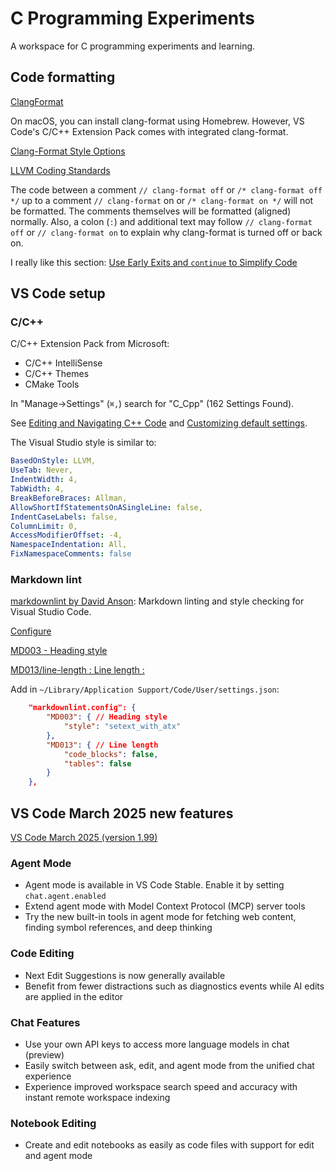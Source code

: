 C Programming Experiments
=========================

A workspace for C programming experiments and learning.

Code formatting
---------------

[ClangFormat](https://clang.llvm.org/docs/ClangFormat.html)

On macOS, you can install clang-format using Homebrew. However, VS Code's C/C++
Extension Pack comes with integrated clang-format.

[Clang-Format Style Options](
https://clang.llvm.org/docs/ClangFormatStyleOptions.html
)

[LLVM Coding Standards](https://llvm.org/docs/CodingStandards.html)

The code between a comment `// clang-format off` or `/* clang-format off */` up
to a comment `// clang-format` on or `/* clang-format on */` will not be
formatted. The comments themselves will be formatted (aligned) normally. Also,
a colon (`:`) and additional text may follow `// clang-format off` or
`// clang-format on` to explain why clang-format is turned off or back on.

I really like this section: [Use Early Exits and `continue` to Simplify Code](
https://llvm.org/docs/CodingStandards.html#use-early-exits-and-continue-to-simplify-code
)

VS Code setup
-------------

### C/C++

C/C++ Extension Pack from Microsoft:

- C/C++ IntelliSense
- C/C++ Themes
- CMake Tools

In "Manage->Settings" (`⌘,`) search for "C_Cpp" (162 Settings Found).

See [Editing and Navigating C++ Code](
https://code.visualstudio.com/docs/cpp/cpp-ide
) and [Customizing default settings](
https://code.visualstudio.com/docs/cpp/customize-default-settings-cpp
).

The Visual Studio style is similar to:

```yaml
BasedOnStyle: LLVM, 
UseTab: Never, 
IndentWidth: 4, 
TabWidth: 4, 
BreakBeforeBraces: Allman, 
AllowShortIfStatementsOnASingleLine: false, 
IndentCaseLabels: false, 
ColumnLimit: 0, 
AccessModifierOffset: -4, 
NamespaceIndentation: All, 
FixNamespaceComments: false 
```

### Markdown lint

[markdownlint by David Anson](
https://marketplace.visualstudio.com/items/?itemName=DavidAnson.vscode-markdownlint
): Markdown linting and style checking for Visual Studio Code.

[Configure](https://github.com/DavidAnson/vscode-markdownlint#configure)

[MD003 - Heading style](
https://github.com/DavidAnson/markdownlint/blob/v0.37.4/doc/md003.md
)

[MD013/line-length : Line length :](
https://github.com/DavidAnson/markdownlint/blob/v0.37.4/doc/md013.md
)

Add in `~/Library/Application Support/Code/User/settings.json`:

```json
    "markdownlint.config": {
        "MD003": { // Heading style
            "style": "setext_with_atx"
        },
        "MD013": { // Line length
            "code_blocks": false,
            "tables": false
        }
    },
```

VS Code March 2025 new features
-------------------------------

[VS Code March 2025 (version 1.99)](https://code.visualstudio.com/updates/v1_99)

### Agent Mode

- Agent mode is available in VS Code Stable. Enable it by setting `chat.agent.enabled`
- Extend agent mode with Model Context Protocol (MCP) server tools
- Try the new built-in tools in agent mode for fetching web content, finding
  symbol references, and deep thinking

### Code Editing

- Next Edit Suggestions is now generally available
- Benefit from fewer distractions such as diagnostics events while AI edits are
  applied in the editor

### Chat Features

- Use your own API keys to access more language models in chat (preview)
- Easily switch between ask, edit, and agent mode from the unified chat experience
- Experience improved workspace search speed and accuracy with instant remote
  workspace indexing

### Notebook Editing

- Create and edit notebooks as easily as code files with support for edit and
  agent mode
